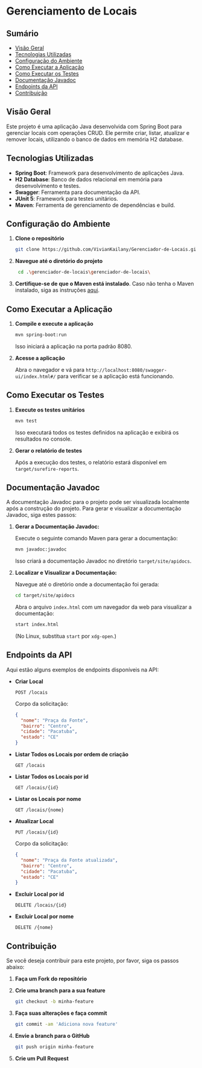 # Gerenciamento de Locais

## Sumário

- [Visão Geral](#visão-geral)
- [Tecnologias Utilizadas](#tecnologias-utilizadas)
- [Configuração do Ambiente](#configuração-do-ambiente)
- [Como Executar a Aplicação](#como-executar-a-aplicação)
- [Como Executar os Testes](#como-executar-os-testes)
- [Documentação Javadoc](#documentação-javadoc)
- [Endpoints da API](#endpoints-da-api)
- [Contribuição](#contribuição)

## Visão Geral

Este projeto é uma aplicação Java desenvolvida com Spring Boot para gerenciar locais com operações CRUD. Ele permite criar, listar, atualizar e remover locais, utilizando o banco de dados em memória H2 database.

## Tecnologias Utilizadas

- **Spring Boot**: Framework para desenvolvimento de aplicações Java.
- **H2 Database**: Banco de dados relacional em memória para desenvolvimento e testes.
- **Swagger**: Ferramenta para documentação da API.
- **JUnit 5**: Framework para testes unitários.
- **Maven**: Ferramenta de gerenciamento de dependências e build.

## Configuração do Ambiente

1. **Clone o repositório**

   ```bash
   git clone https://github.com/VivianKailany/Gerenciador-de-Locais.git
   ```

2. **Navegue até o diretório do projeto**

   ```bash
    cd .\gerenciador-de-locais\gerenciador-de-locais\
   ```

3. **Certifique-se de que o Maven está instalado**. Caso não tenha o Maven instalado, siga as instruções [aqui](https://maven.apache.org/install.html).

## Como Executar a Aplicação

1. **Compile e execute a aplicação**

   ```bash
   mvn spring-boot:run
   ```

   Isso iniciará a aplicação na porta padrão 8080.

2. **Acesse a aplicação**

   Abra o navegador e vá para `http://localhost:8080/swagger-ui/index.html#/` para verificar se a aplicação está funcionando.

## Como Executar os Testes

1. **Execute os testes unitários**

   ```bash
   mvn test
   ```

   Isso executará todos os testes definidos na aplicação e exibirá os resultados no console.

2. **Gerar o relatório de testes**

   Após a execução dos testes, o relatório estará disponível em `target/surefire-reports`.

## Documentação Javadoc

A documentação Javadoc para o projeto pode ser visualizada localmente após a construção do projeto. Para gerar e visualizar a documentação Javadoc, siga estes passos:

1. **Gerar a Documentação Javadoc:**

   Execute o seguinte comando Maven para gerar a documentação:

   ```bash
   mvn javadoc:javadoc
   ```

   Isso criará a documentação Javadoc no diretório `target/site/apidocs`.

2. **Localizar e Visualizar a Documentação:**

   Navegue até o diretório onde a documentação foi gerada:

   ```bash
   cd target/site/apidocs
   ```

   Abra o arquivo `index.html` com um navegador da web para visualizar a documentação:

   ```bash
   start index.html
   ```

   (No Linux, substitua `start` por `xdg-open`.)

## Endpoints da API

Aqui estão alguns exemplos de endpoints disponíveis na API:

- **Criar Local**

  ```http
  POST /locais
  ```

  Corpo da solicitação:
  ```json
  {
    "nome": "Praça da Fonte",
    "bairro": "Centro",
    "cidade": "Pacatuba",
    "estado": "CE"
  }
  ```

- **Listar Todos os Locais por ordem de criação**

  ```http
  GET /locais
  ```

- **Listar Todos os Locais por id**

  ```http
  GET /locais/{id}
  ```

- **Listar os Locais por nome**

  ```http
  GET /locais/{nome}
  ```

- **Atualizar Local**

  ```http
  PUT /locais/{id}
  ```

  Corpo da solicitação:
  ```json
  {
    "nome": "Praça da Fonte atualizada",
    "bairro": "Centro",
    "cidade": "Pacatuba",
    "estado": "CE"
  }
  ```

- **Excluir Local por id**

  ```http
  DELETE /locais/{id}
  ```

- **Excluir Local por nome**

  ```http
  DELETE /{nome}
  ```

## Contribuição

Se você deseja contribuir para este projeto, por favor, siga os passos abaixo:

1. **Faça um Fork do repositório**
2. **Crie uma branch para a sua feature**

   ```bash
   git checkout -b minha-feature
   ```

3. **Faça suas alterações e faça commit**

   ```bash
   git commit -am 'Adiciona nova feature'
   ```

4. **Envie a branch para o GitHub**

   ```bash
   git push origin minha-feature
   ```

5. **Crie um Pull Request**

